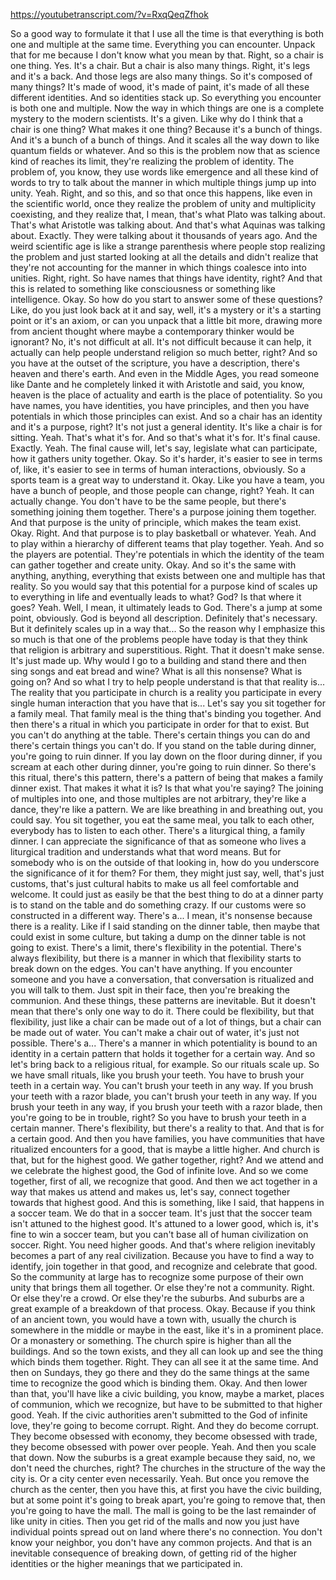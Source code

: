 https://youtubetranscript.com/?v=RxqQeqZfhok

 So a good way to formulate it that I use all the time is that everything is both one and multiple at the same time. Everything you can encounter. Unpack that for me because I don't know what you mean by that. Right, so a chair is one thing. Yes. It's a chair. But a chair is also many things. Right, it's legs and it's a back. And those legs are also many things. So it's composed of many things? It's made of wood, it's made of paint, it's made of all these different identities. And so identities stack up. So everything you encounter is both one and multiple. Now the way in which things are one is a complete mystery to the modern scientists. It's a given. Like why do I think that a chair is one thing? What makes it one thing? Because it's a bunch of things. And it's a bunch of a bunch of things. And it scales all the way down to like quantum fields or whatever. And so this is the problem now that as science kind of reaches its limit, they're realizing the problem of identity. The problem of, you know, they use words like emergence and all these kind of words to try to talk about the manner in which multiple things jump up into unity. Yeah. Right, and so this, and so that once this happens, like even in the scientific world, once they realize the problem of unity and multiplicity coexisting, and they realize that, I mean, that's what Plato was talking about. That's what Aristotle was talking about. And that's what Aquinas was talking about. Exactly. They were talking about it thousands of years ago. And the weird scientific age is like a strange parenthesis where people stop realizing the problem and just started looking at all the details and didn't realize that they're not accounting for the manner in which things coalesce into into unities. Right, right. So have names that things have identity, right? And that this is related to something like consciousness or something like intelligence. Okay. So how do you start to answer some of these questions? Like, do you just look back at it and say, well, it's a mystery or it's a starting point or it's an axiom, or can you unpack that a little bit more, drawing more from ancient thought where maybe a contemporary thinker would be ignorant? No, it's not difficult at all. It's not difficult because it can help, it actually can help people understand religion so much better, right? And so you have at the outset of the scripture, you have a description, there's heaven and there's earth. And even in the Middle Ages, you read someone like Dante and he completely linked it with Aristotle and said, you know, heaven is the place of actuality and earth is the place of potentiality. So you have names, you have identities, you have principles, and then you have potentials in which those principles can exist. And so a chair has an identity and it's a purpose, right? It's not just a general identity. It's like a chair is for sitting. Yeah. That's what it's for. And so that's what it's for. It's final cause. Exactly. Yeah. The final cause will, let's say, legislate what can participate, how it gathers unity together. Okay. So it's harder, it's easier to see in terms of, like, it's easier to see in terms of human interactions, obviously. So a sports team is a great way to understand it. Okay. Like you have a team, you have a bunch of people, and those people can change, right? Yeah. It can actually change. You don't have to be the same people, but there's something joining them together. There's a purpose joining them together. And that purpose is the unity of principle, which makes the team exist. Okay. Right. And that purpose is to play basketball or whatever. Yeah. And to play within a hierarchy of different teams that play together. Yeah. And so the players are potential. They're potentials in which the identity of the team can gather together and create unity. Okay. And so it's the same with anything, anything, everything that exists between one and multiple has that reality. So you would say that this potential for a purpose kind of scales up to everything in life and eventually leads to what? God? Is that where it goes? Yeah. Well, I mean, it ultimately leads to God. There's a jump at some point, obviously. God is beyond all description. Definitely that's necessary. But it definitely scales up in a way that... So the reason why I emphasize this so much is that one of the problems people have today is that they think that religion is arbitrary and superstitious. Right. That it doesn't make sense. It's just made up. Why would I go to a building and stand there and then sing songs and eat bread and wine? What is all this nonsense? What is going on? And so what I try to help people understand is that that reality is... The reality that you participate in church is a reality you participate in every single human interaction that you have that is... Let's say you sit together for a family meal. That family meal is the thing that's binding you together. And then there's a ritual in which you participate in order for that to exist. But you can't do anything at the table. There's certain things you can do and there's certain things you can't do. If you stand on the table during dinner, you're going to ruin dinner. If you lay down on the floor during dinner, if you scream at each other during dinner, you're going to ruin dinner. So there's this ritual, there's this pattern, there's a pattern of being that makes a family dinner exist. That makes it what it is? Is that what you're saying? The joining of multiples into one, and those multiples are not arbitrary, they're like a dance, they're like a pattern. We are like breathing in and breathing out, you could say. You sit together, you eat the same meal, you talk to each other, everybody has to listen to each other. There's a liturgical thing, a family dinner. I can appreciate the significance of that as someone who lives a liturgical tradition and understands what that word means. But for somebody who is on the outside of that looking in, how do you underscore the significance of it for them? For them, they might just say, well, that's just customs, that's just cultural habits to make us all feel comfortable and welcome. It could just as easily be that the best thing to do at a dinner party is to stand on the table and do something crazy. If our customs were so constructed in a different way. There's a... I mean, it's nonsense because there is a reality. Like if I said standing on the dinner table, then maybe that could exist in some culture, but taking a dump on the dinner table is not going to exist. There's a limit, there's flexibility in the potential. There's always flexibility, but there is a manner in which that flexibility starts to break down on the edges. You can't have anything. If you encounter someone and you have a conversation, that conversation is ritualized and you will talk to them. Just spit in their face, then you're breaking the communion. And these things, these patterns are inevitable. But it doesn't mean that there's only one way to do it. There could be flexibility, but that flexibility, just like a chair can be made out of a lot of things, but a chair can be made out of water. You can't make a chair out of water, it's just not possible. There's a... There's a manner in which potentiality is bound to an identity in a certain pattern that holds it together for a certain way. And so let's bring back to a religious ritual, for example. So our rituals scale up. So we have small rituals, like you brush your teeth. You have to brush your teeth in a certain way. You can't brush your teeth in any way. If you brush your teeth with a razor blade, you can't brush your teeth in any way. If you brush your teeth in any way, if you brush your teeth with a razor blade, then you're going to be in trouble, right? So you have to brush your teeth in a certain manner. There's flexibility, but there's a reality to that. And that is for a certain good. And then you have families, you have communities that have ritualized encounters for a good, that is maybe a little higher. And church is that, but for the highest good. We gather together, right? And we attend and we celebrate the highest good, the God of infinite love. And so we come together, first of all, we recognize that good. And then we act together in a way that makes us attend and makes us, let's say, connect together towards that highest good. And this is something, like I said, that happens in a soccer team. We do that in a soccer team. It's just that the soccer team isn't attuned to the highest good. It's attuned to a lower good, which is, it's fine to win a soccer team, but you can't base all of human civilization on soccer. Right. You need higher goods. And that's where religion inevitably becomes a part of any real civilization. Because you have to find a way to identify, join together in that good, and recognize and celebrate that good. So the community at large has to recognize some purpose of their own unity that brings them all together. Or else they're not a community. Right. Or else they're a crowd. Or else they're the suburbs. And suburbs are a great example of a breakdown of that process. Okay. Because if you think of an ancient town, you would have a town with, usually the church is somewhere in the middle or maybe in the east, like it's in a prominent place. Or a monastery or something. The church spire is higher than all the buildings. And so the town exists, and they all can look up and see the thing which binds them together. Right. They can all see it at the same time. And then on Sundays, they go there and they do the same things at the same time to recognize the good which is binding them. Okay. And then lower than that, you'll have like a civic building, you know, maybe a market, places of communion, which we recognize, but have to be submitted to that higher good. Yeah. If the civic authorities aren't submitted to the God of infinite love, they're going to become corrupt. Right. And they do become corrupt. They become obsessed with economy, they become obsessed with trade, they become obsessed with power over people. Yeah. And then you scale that down. Now the suburbs is a great example because they said, no, we don't need the churches, right? The churches in the structure of the way the city is. Or a city center even necessarily. Yeah. But once you remove the church as the center, then you have this, at first you have the civic building, but at some point it's going to break apart, you're going to remove that, then you're going to have the mall. The mall is going to be the last remainder of like unity in cities. Then you get rid of the malls and now you just have individual points spread out on land where there's no connection. You don't know your neighbor, you don't have any common projects. And that is an inevitable consequence of breaking down, of getting rid of the higher identities or the higher meanings that we participated in.